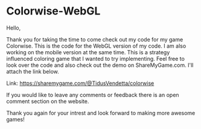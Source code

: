 # Colorwise-WebGL
Hello,

Thank you for taking the time to come check out my code for my game Colorwise. This is the code for the WebGL version of my code. I am also working on the mobile version at the same time. This is a strategy influenced coloring game that I wanted to try implementing. Feel free to look over the code and also check out the demo on ShareMyGame.com. I'll attach the link below.

Link: https://sharemygame.com/@TidusVendetta/colorwise

If you would like to leave any comments or feedback there is an open comment section on the website.

Thank you again for your intrest and look forward to making more awesome games! 
